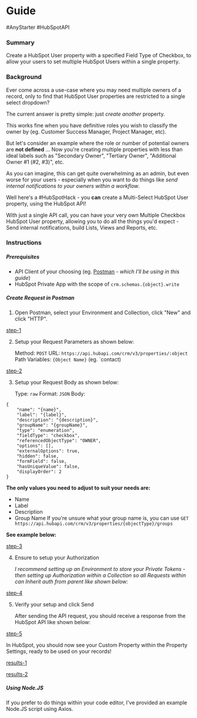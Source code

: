 # Guide

#AnyStarter #HubSpotAPI

### Summary

Create a HubSpot User property with a specified Field Type of Checkbox, to allow your users to set multiple HubSpot Users within a single property.

### Background

Ever come across a use-case where you may need multiple owners of a record, only to find that HubSpot User properties are restricted to a single select dropdown? 

The current answer is pretty simple: just *create another* property. 

This works fine when you have definitive roles you wish to classify the owner by (eg. Customer Success Manager, Project Manager, etc).

But let's consider an example where the role or number of potential owners are **not defined** ... Now you're creating multiple properties with less than ideal labels such as "Secondary Owner", "Tertiary Owner", "Additional Owner #1 (#2, #3)", etc.

As you can imagine, this can get quite overwhelming as an admin, but even worse for your users - especially when you want to do things like *send internal notifications to your owners within a workflow*.

Well here's a #HubSpotHack - you **can** create a Multi-Select HubSpot User property, using the HubSpot API!

With just a single API call, you can have your very own Multiple Checkbox HubSpot User property, allowing you to do all the things you'd expect - Send internal notifications, build Lists, Views and Reports, etc.
### Instructions

##### Prerequisites 
- API Client of your choosing (eg. [Postman](https://www.postman.com/) - *which I'll be using in this guide*)
- HubSpot Private App with the scope of `crm.schemas.{object}.write`

##### Create Request in Postman
1. Open Postman, select your Environment and Collection, click "New" and click "HTTP".

[step-1](Screenshots/step-1.png)

2. Setup your Request Parameters as shown below:

	Method: `POST`
	URL: `https://api.hubapi.com/crm/v3/properties/:object`
	Path Variables: `{Object Name}` (eg. `contact)

[step-2](Screenshots/step-2.png)

3. Setup your Request Body as shown below:

	Type: `raw`
	Format: `JSON`
	Body:

```
{
	"name": "{name}",
	"label": "{label}",
	"description": "{description}",
	"groupName": "{groupName}",
	"type": "enumeration",
	"fieldType": "checkbox",
	"referencedObjectType": "OWNER",
	"options": [],
	"externalOptions": true,
	"hidden": false,
	"formField": false,
	"hasUniqueValue": false,
	"displayOrder": 2
}
```

**The only values you need to adjust to suit your needs are:**

- Name
- Label
- Description
- Group Name 
	If you're unsure what your group name is, you can use
	`GET https://api.hubapi.com/crm/v3/properties/{objectType}/groups`

**See example below:**

[step-3](Screenshots/step-3.png)

4. Ensure to setup your Authorization

	*I recommend setting up an Environment to store your Private Tokens - then setting up Authorization within a Collection so all Requests within can Inherit auth from parent like shown below:*

[step-4](Screenshots/step-4.png)

5. Verify your setup and click Send

	After sending the API request, you should receive a response from the HubSpot API like shown below:

[step-5](Screenshots/step-5.png)

In HubSpot, you should now see your Custom Property within the Property Settings, ready to be used on your records!

[results-1](Screenshots/results-1.png)

[results-2](Screenshots/results-2.png)

##### Using Node.JS

If you prefer to do things within your code editor, I've provided an example Node.JS script using Axios.
